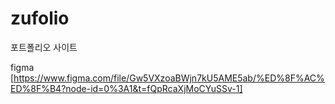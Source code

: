 # zufolio
포트폴리오 사이트



figma [https://www.figma.com/file/Gw5VXzoaBWjn7kU5AME5ab/%ED%8F%AC%ED%8F%B4?node-id=0%3A1&t=fQpRcaXjMoCYuSSv-1]
